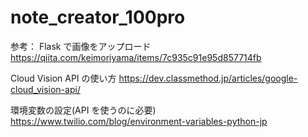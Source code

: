 # note_creator_100pro

参考：
Flask で画像をアップロード
https://qiita.com/keimoriyama/items/7c935c91e95d857714fb

Cloud Vision API の使い方
https://dev.classmethod.jp/articles/google-cloud_vision-api/

環境変数の設定(API を使うのに必要)
https://www.twilio.com/blog/environment-variables-python-jp
